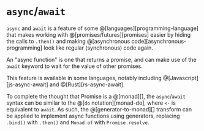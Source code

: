# `async`/`await`

`async` and `await` is a feature of some @[languages][programming-language] that makes
working with @[promises/futures][promises] easier by hiding the calls to `.then()` and
making @[asynchronous code][asynchronous-programming] look like regular (synchronous)
code again.

An "async function" is one that returns a promise, and can make use of the
`await` keyword to wait for the value of other promises.

This feature is available in some languages, notably including @[Javascript][js-async-await]
and @[Rust][rs-async-await].

To complete the thought that Promise is a @[monad][], the `async`/`await` syntax
can be similar to the @[`do` notation][monad-do], where `<-` is equivalent to `await`.
As such, the @[generator-to-monad][] transform can be applied to implement async
functions using generators, replacing `.bind()` with `.then()` and `Monad.of`
with `Promise.resolve`.
